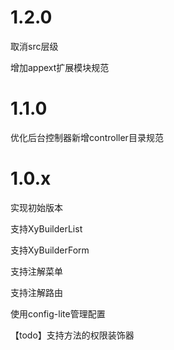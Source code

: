 # 1.2.0

取消src层级

增加appext扩展模块规范

# 1.1.0

优化后台控制器新增controller目录规范

# 1.0.x

实现初始版本

支持XyBuilderList

支持XyBuilderForm

支持注解菜单

支持注解路由

使用config-lite管理配置

【todo】支持方法的权限装饰器

